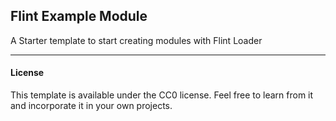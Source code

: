 ## Flint Example Module

A Starter template to start creating modules with Flint Loader

***

#### License

This template is available under the CC0 license. Feel free to learn from it and incorporate it in your own projects.